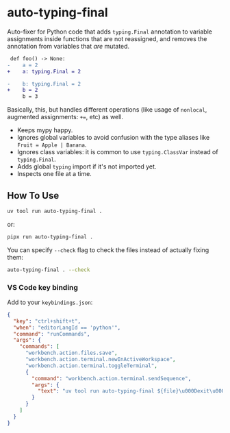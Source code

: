 # auto-typing-final

Auto-fixer for Python code that adds `typing.Final` annotation to variable assignments inside functions that are not reassigned, and removes the annotation from variables that _are_ mutated.

```diff
 def foo() -> None:
-    a = 2
+    a: typing.Final = 2

-    b: typing.Final = 2
+    b = 2
     b = 3
```

Basically, this, but handles different operations (like usage of `nonlocal`, augmented assignments: `+=`, etc) as well.

- Keeps mypy happy.
- Ignores global variables to avoid confusion with the type aliases like `Fruit = Apple | Banana`.
- Ignores class variables: it is common to use `typing.ClassVar` instead of `typing.Final`.
- Adds global `typing` import if it's not imported yet.
- Inspects one file at a time.

## How To Use

```sh
uv tool run auto-typing-final .
```

or:

```sh
pipx run auto-typing-final .
```

You can specify `--check` flag to check the files instead of actually fixing them:

```sh
auto-typing-final . --check
```

### VS Code key binding

Add to your `keybindings.json`:

```json
{
  "key": "ctrl+shift+t",
  "when": "editorLangId == 'python'",
  "command": "runCommands",
  "args": {
    "commands": [
      "workbench.action.files.save",
      "workbench.action.terminal.newInActiveWorkspace",
      "workbench.action.terminal.toggleTerminal",
      {
        "command": "workbench.action.terminal.sendSequence",
        "args": {
          "text": "uv tool run auto-typing-final ${file}\u000Dexit\u000D"
        }
      }
    ]
  }
}
```
